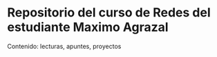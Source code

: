 # Repositorio del curso de Redes del estudiante Maximo Agrazal 
Contenido: lecturas, apuntes, proyectos


